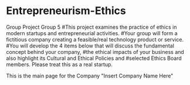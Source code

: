 # Entrepreneurism-Ethics
Group Project Group 5
#This project examines the practice of ethics in modern startups and entrepreneurial activities. #Your group will form a fictitious company creating a feasible/real technology product or service. #You will develop the 4 items below that will discuss the fundamental concept behind your company, #the ethical impacts of your business and also highlight its Cultural and Ethical Policies and #selected Ethics Board members. Please treat this as a real startup.

 This is the main page for the Company "Insert Company Name Here" 
